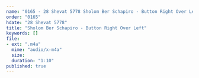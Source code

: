 ```yaml
---
name: "0165 - 28 Shevat 5778 Sholom Ber Schapiro - Button Right Over Left"
order: "0165"
hdate: "28 Shevat 5778"
title: "Sholom Ber Schapiro - Button Right Over Left"
keywords: []
file:
- ext: ".m4a"
  mime: "audio/x-m4a"
  size: 
  duration: "1:10"
published: true
---
```


